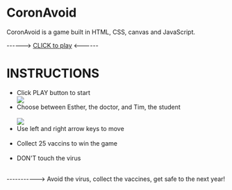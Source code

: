 # CoronAvoid

CoronAvoid is a game built in HTML, CSS, canvas and JavaScript.

------> <a href="https://thaliaberger.github.io/coronavoid/">CLICK to play</a> <------  

# INSTRUCTIONS
 <ul>
 <li>Click PLAY button to start </li>
 <img src="https://i.ibb.co/5jYxmSh/PLAY.png"> 
 <br>
 <li>Choose between Esther, the doctor, and Tim, the student</li>
 <br>
 <img src="https://i.ibb.co/q0n6ysC/Design-sem-nome-10.png">
 <br>
 <li>Use left and right arrow keys to move</li>
 <br>
 <li>Collect 25 vaccins to win the game</li>
 <br>
 <li>DON'T touch the virus</li>
 </ul>
 <br>
-----------> Avoid the virus, collect the vaccines, get safe to the next year!
